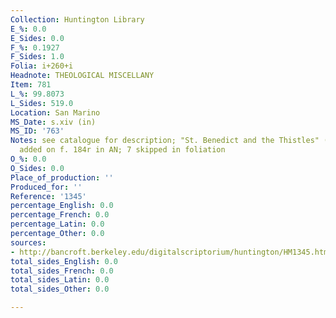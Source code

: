```yaml
---
Collection: Huntington Library
E_%: 0.0
E_Sides: 0.0
F_%: 0.1927
F_Sides: 1.0
Folia: i+260+i
Headnote: THEOLOGICAL MISCELLANY
Item: 781
L_%: 99.8073
L_Sides: 519.0
Location: San Marino
MS_Date: s.xiv (in)
MS_ID: '763'
Notes: see catalogue for description; "St. Benedict and the Thistles" (Dean no. 516)
  added on f. 184r in AN; 7 skipped in foliation
O_%: 0.0
O_Sides: 0.0
Place_of_production: ''
Produced_for: ''
Reference: '1345'
percentage_English: 0.0
percentage_French: 0.0
percentage_Latin: 0.0
percentage_Other: 0.0
sources:
- http://bancroft.berkeley.edu/digitalscriptorium/huntington/HM1345.html
total_sides_English: 0.0
total_sides_French: 0.0
total_sides_Latin: 0.0
total_sides_Other: 0.0

---
```

